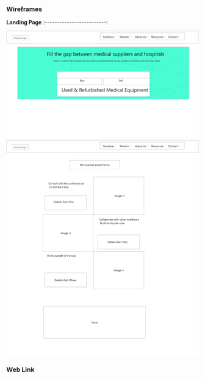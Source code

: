 ###  Wireframes 
**Landing Page**
:-------------------------:

![Landing Page-1](/wireframes/images/CompanyName-2.jpg)
![Landing Page-2](/wireframes/images/CompanyName-3.jpg)

### Web Link

